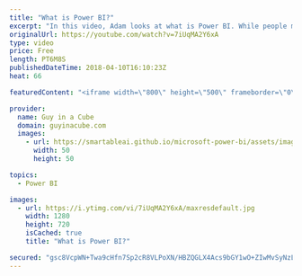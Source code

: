 ```yaml
---
title: "What is Power BI?"
excerpt: "In this video, Adam looks at what is Power BI. While people may see bits and pieces of Power BI, they may not understand holistically what Power BI is. From Power BI Desktop to the Power BI service and the mobile app, Power BI is a full suite of tools for your visualization and reporting needs.  Power"
originalUrl: https://youtube.com/watch?v=7iUqMA2Y6xA
type: video
price: Free
length: PT6M8S
publishedDateTime: 2018-04-10T16:10:23Z
heat: 66

featuredContent: "<iframe width=\"800\" height=\"500\" frameborder=\"0\" src=\"https://www.youtube.com/embed/7iUqMA2Y6xA\" allow=\"accelerometer; autoplay; encrypted-media; gyroscope; picture-in-picture\" allowfullscreen></iframe>"

provider:
  name: Guy in a Cube
  domain: guyinacube.com
  images:
    - url: https://smartableai.github.io/microsoft-power-bi/assets/images/organizations/guyinacube.com-50x50.jpg
      width: 50
      height: 50

topics:
  - Power BI

images:
  - url: https://i.ytimg.com/vi/7iUqMA2Y6xA/maxresdefault.jpg
    width: 1280
    height: 720
    isCached: true
    title: "What is Power BI?"

secured: "gsc8VcpWN+Twa9cHfn7Sp2cR8VLPoXN/HBZQGLX4Acs9bGY1wO+ZIwMvSyNzLJqrzG8ibschJkUSsZ5ofp5Rfa3Shmp4Losi4kA0Hz6do7Lea9bYO6l1uJ0RIVcgXqU/ZxEbXJnd2f/IimvnhCWzM1n9naojQqrA2o8ElPhVVtdN7o0KJXrDVRD43BDeenghd1bWuq3wqbzjXHG7c40wOjZndEaVAyQHyfRrSes6opXgoz/F9LbTj/aFUUSd5Xs8PPbCcI1wXzkrZYv191IgQgxNIt0PLrQu9xOWvvefpbuWBTH4rSLXcwK4bZlChrBEQ3wmyq9P1q6HOiFMbOdERDVaZjAHdl6QvIbFUaxuU3zDBFg4Ea19T6e1DiXbkJFRcEf3K9XUb9QaaD6IF54gEW11YLCCIePscOmUBKGzdU1bZoRjJpVNyO5Dzho35nIz;a3biklYMJDJRKxTowNofvw=="
---
```


